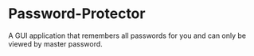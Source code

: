 # Password-Protector
A GUI application that remembers all passwords for you and can only be viewed by master password.
